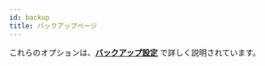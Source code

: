 ```yaml
---
id: backup
title: バックアップページ
---
```


これらのオプションは、[**バックアップ設定**](../Backup/settings.md) で詳しく説明されています。
